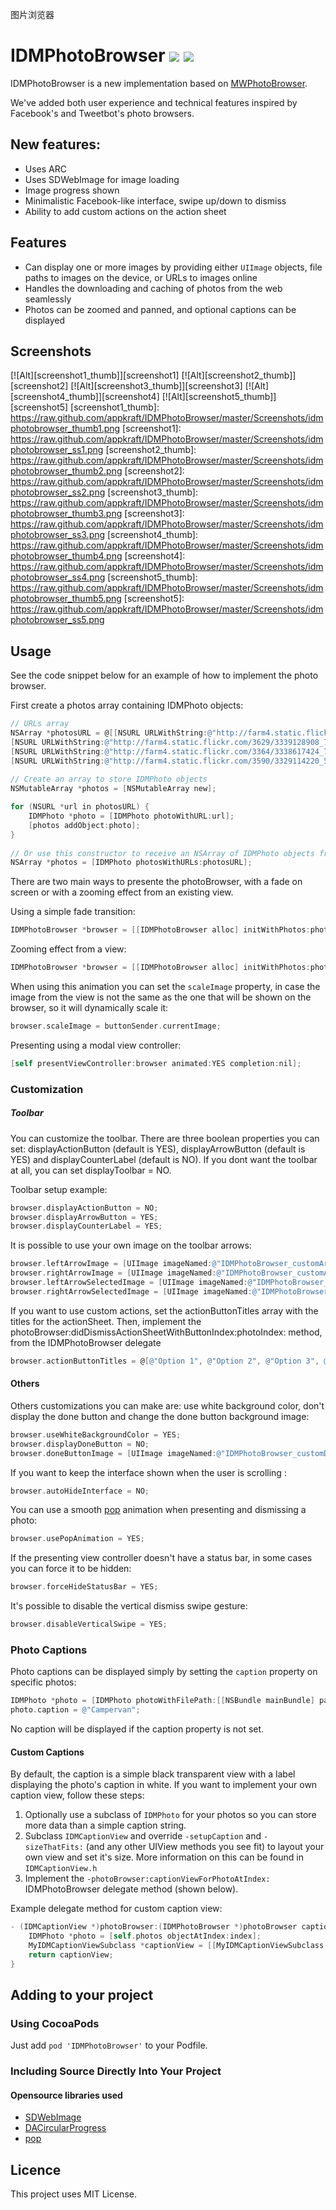 图片浏览器

# IDMPhotoBrowser ![](http://cocoapod-badges.herokuapp.com/v/IDMPhotoBrowser/badge.png) ![](http://cocoapod-badges.herokuapp.com/p/IDMPhotoBrowser/badge.png)

IDMPhotoBrowser is a new implementation based on [MWPhotoBrowser](https://github.com/mwaterfall/MWPhotoBrowser).

We've added both user experience and technical features inspired by Facebook's and Tweetbot's photo browsers.

## New features:
- Uses ARC
- Uses SDWebImage for image loading
- Image progress shown
- Minimalistic Facebook-like interface, swipe up/down to dismiss
- Ability to add custom actions on the action sheet

## Features

- Can display one or more images by providing either `UIImage` objects, file paths to images on the device, or URLs to images online
- Handles the downloading and caching of photos from the web seamlessly
- Photos can be zoomed and panned, and optional captions can be displayed

## Screenshots

[![Alt][screenshot1_thumb]][screenshot1]    [![Alt][screenshot2_thumb]][screenshot2]    [![Alt][screenshot3_thumb]][screenshot3]    [![Alt][screenshot4_thumb]][screenshot4]    [![Alt][screenshot5_thumb]][screenshot5]
[screenshot1_thumb]: https://raw.github.com/appkraft/IDMPhotoBrowser/master/Screenshots/idmphotobrowser_thumb1.png
[screenshot1]: https://raw.github.com/appkraft/IDMPhotoBrowser/master/Screenshots/idmphotobrowser_ss1.png
[screenshot2_thumb]: https://raw.github.com/appkraft/IDMPhotoBrowser/master/Screenshots/idmphotobrowser_thumb2.png
[screenshot2]: https://raw.github.com/appkraft/IDMPhotoBrowser/master/Screenshots/idmphotobrowser_ss2.png
[screenshot3_thumb]: https://raw.github.com/appkraft/IDMPhotoBrowser/master/Screenshots/idmphotobrowser_thumb3.png
[screenshot3]: https://raw.github.com/appkraft/IDMPhotoBrowser/master/Screenshots/idmphotobrowser_ss3.png
[screenshot4_thumb]: https://raw.github.com/appkraft/IDMPhotoBrowser/master/Screenshots/idmphotobrowser_thumb4.png
[screenshot4]: https://raw.github.com/appkraft/IDMPhotoBrowser/master/Screenshots/idmphotobrowser_ss4.png
[screenshot5_thumb]: https://raw.github.com/appkraft/IDMPhotoBrowser/master/Screenshots/idmphotobrowser_thumb5.png
[screenshot5]: https://raw.github.com/appkraft/IDMPhotoBrowser/master/Screenshots/idmphotobrowser_ss5.png

## Usage

See the code snippet below for an example of how to implement the photo browser.

First create a photos array containing IDMPhoto objects:

``` objective-c
// URLs array
NSArray *photosURL = @[[NSURL URLWithString:@"http://farm4.static.flickr.com/3567/3523321514_371d9ac42f_b.jpg"], 
[NSURL URLWithString:@"http://farm4.static.flickr.com/3629/3339128908_7aecabc34b_b.jpg"], 
[NSURL URLWithString:@"http://farm4.static.flickr.com/3364/3338617424_7ff836d55f_b.jpg"], 
[NSURL URLWithString:@"http://farm4.static.flickr.com/3590/3329114220_5fbc5bc92b_b.jpg"]];
    
// Create an array to store IDMPhoto objects
NSMutableArray *photos = [NSMutableArray new];

for (NSURL *url in photosURL) {
	IDMPhoto *photo = [IDMPhoto photoWithURL:url];
	[photos addObject:photo];
}
	
// Or use this constructor to receive an NSArray of IDMPhoto objects from your NSURL objects
NSArray *photos = [IDMPhoto photosWithURLs:photosURL];
````

There are two main ways to presente the photoBrowser, with a fade on screen or with a zooming effect from an existing view.

Using a simple fade transition:

``` objective-c    
IDMPhotoBrowser *browser = [[IDMPhotoBrowser alloc] initWithPhotos:photos];
``` 

Zooming effect from a view:

``` objective-c    
IDMPhotoBrowser *browser = [[IDMPhotoBrowser alloc] initWithPhotos:photos animatedFromView:sender];
```

When using this animation you can set the `scaleImage` property, in case the image from the view is not the same as the one that will be shown on the browser, so it will dynamically scale it:

``` objective-c    
browser.scaleImage = buttonSender.currentImage;
```

Presenting using a modal view controller:

``` objective-c
[self presentViewController:browser animated:YES completion:nil];
```

### Customization

##### Toolbar

You can customize the toolbar. There are three boolean properties you can set: displayActionButton (default is YES), displayArrowButton (default is YES) and displayCounterLabel (default is NO). If you dont want the toolbar at all, you can set displayToolbar = NO.

Toolbar setup example:
``` objective-c     
browser.displayActionButton = NO;
browser.displayArrowButton = YES;
browser.displayCounterLabel = YES;
```

It is possible to use your own image on the toolbar arrows:
``` objective-c     
browser.leftArrowImage = [UIImage imageNamed:@"IDMPhotoBrowser_customArrowLeft.png"];
browser.rightArrowImage = [UIImage imageNamed:@"IDMPhotoBrowser_customArrowRight.png"];
browser.leftArrowSelectedImage = [UIImage imageNamed:@"IDMPhotoBrowser_customArrowLeftSelected.png"];
browser.rightArrowSelectedImage = [UIImage imageNamed:@"IDMPhotoBrowser_customArrowRightSelected.png"];
```

If you want to use custom actions, set the actionButtonTitles array with the titles for the actionSheet. Then, implement the photoBrowser:didDismissActionSheetWithButtonIndex:photoIndex: method, from the IDMPhotoBrowser delegate

``` objective-c    
browser.actionButtonTitles = @[@"Option 1", @"Option 2", @"Option 3", @"Option 4"];
```

#### Others

Others customizations you can make are: use white background color, don't display the done button and change the done button background image:
``` objective-c    
browser.useWhiteBackgroundColor = YES;
browser.displayDoneButton = NO;
browser.doneButtonImage = [UIImage imageNamed:@"IDMPhotoBrowser_customDoneButton.png"];
```

If you want to keep the interface shown when the user is scrolling :
``` objective-c
browser.autoHideInterface = NO;
```

You can use a smooth [pop](https://github.com/facebook/pop) animation when presenting and dismissing a photo:
``` objective-c
browser.usePopAnimation = YES;
```

If the presenting view controller doesn't have a status bar, in some cases you can force it to be hidden:
``` objective-c
browser.forceHideStatusBar = YES;
```

It's possible to disable the vertical dismiss swipe gesture:
``` objective-c
browser.disableVerticalSwipe = YES;
```

### Photo Captions

Photo captions can be displayed simply by setting the `caption` property on specific photos:
``` objective-c
IDMPhoto *photo = [IDMPhoto photoWithFilePath:[[NSBundle mainBundle] pathForResource:@"photo2l" ofType:@"jpg"]];
photo.caption = @"Campervan";
```

No caption will be displayed if the caption property is not set.

#### Custom Captions

By default, the caption is a simple black transparent view with a label displaying the photo's caption in white. If you want to implement your own caption view, follow these steps:

1. Optionally use a subclass of `IDMPhoto` for your photos so you can store more data than a simple caption string.
2. Subclass `IDMCaptionView` and override `-setupCaption` and `-sizeThatFits:` (and any other UIView methods you see fit) to layout your own view and set it's size. More information on this can be found in `IDMCaptionView.h`
3. Implement the `-photoBrowser:captionViewForPhotoAtIndex:` IDMPhotoBrowser delegate method (shown below).

Example delegate method for custom caption view:
``` objective-c
- (IDMCaptionView *)photoBrowser:(IDMPhotoBrowser *)photoBrowser captionViewForPhotoAtIndex:(NSUInteger)index {
	IDMPhoto *photo = [self.photos objectAtIndex:index];
	MyIDMCaptionViewSubclass *captionView = [[MyIDMCaptionViewSubclass alloc] initWithPhoto:photo];
	return captionView;
}
```

## Adding to your project

### Using CocoaPods

Just add `pod 'IDMPhotoBrowser'` to your Podfile.

### Including Source Directly Into Your Project

#### Opensource libraries used

- [SDWebImage](https://github.com/rs/SDWebImage)
- [DACircularProgress](https://github.com/danielamitay/DACircularProgress)
- [pop](https://github.com/facebook/pop)

## Licence

This project uses MIT License.
